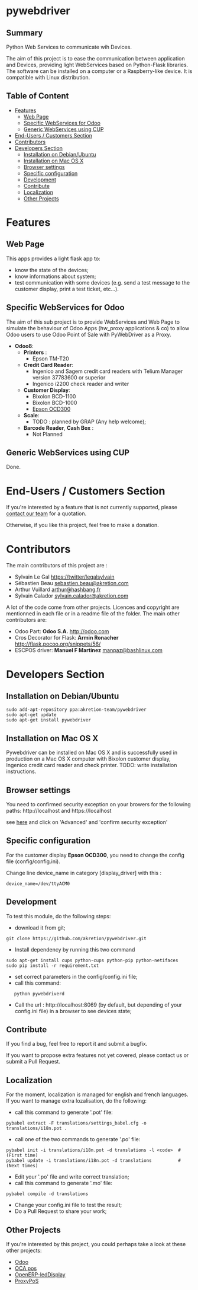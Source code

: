 pywebdriver
===========

Summary
-------
Python Web Services to communicate wih Devices.

The aim of this project is to ease the communication between application and Devices, providing light WebServices based on Python-Flask libraries. The software can be installed on a computer or a Raspberry-like device. It is compatible with Linux distribution.

Table of Content
----------------
* [Features](#features)
  * [Web Page](#feature-a)
  * [Specific WebServices for Odoo](#feature-b)
  * [Generic WebServices using CUP](#feature-c)
* [End-Users / Customers Section](#customers)
* [Contributors](#contributors) 
* [Developers Section](#developers)
  * [Installation on Debian/Ubuntu](#install-debian)
  * [Installation on Mac OS X](#install-osx)
  * [Browser settings](#browser-settings)
  * [Specific configuration](#specific-configuration)
  * [Development](#development)
  * [Contribute](#contribute)
  * [Localization](#localization)
  * [Other Projects](#other-projects)



# <a name="features"></a>Features

## <a name="feature-a"></a>Web Page
This apps provides a light flask app to:
* know the state of the devices;
* know informations about system;
* test communication with some devices (e.g. send a test message to the customer display, print a test ticket, etc...).

## <a name="feature-b"></a>Specific WebServices for Odoo
The aim of this sub project is to provide WebServices and Web Page to simulate the behaviour of Odoo Apps (hw_proxy applications & co) to allow Odoo users to use Odoo Point of Sale with PyWebDriver as a Proxy.
* **Odoo8**:
  * **Printers** :
    * Epson TM-T20
  * **Credit Card Reader**:
    * Ingenico and Sagem credit card readers with Telium Manager version 37783600 or superior
    * Ingenico i2200 check reader and writer
  * **Customer Display**:
    * Bixolon BCD-1100
    * Bixolon BCD-1000
    * [Epson OCD300](http://www.aures-support.fr/NEWSITE/ocd300/)
  * **Scale**:
    * TODO : planned by GRAP (Any help welcome);
  * **Barcode Reader**, **Cash Box** :
    * Not Planned

## <a name="feature-c"></a>Generic WebServices using CUP
Done.

# <a name="customers"></a>End-Users / Customers Section
If you're interested by a feature that is not currently supported, please [contact our team](http://www.akretion.com) for a quotation.

Otherwise, if you like this project, feel free to make a donation.

# <a name="contributors"></a>Contributors
The main contributors of this project are : 
* Sylvain Le Gal <https://twitter/legalsylvain>
* Sébastien Beau <sebastien.beau@akretion.com>
* Arthur Vuillard <arthur@hashbang.fr>
* Sylvain Calador <sylvain.calador@akretion.com>

A lot of the code come from other projects. Licences and copyright are mentionned in each file or in a readme file of the folder. The main other contributors are:
* Odoo Part: **Odoo S.A.** <http://odoo.com>
* Cros Decorator for Flask: **Armin Ronacher** <http://flask.pocoo.org/snippets/56/>
* ESCPOS driver: **Manuel F Martinez** <manpaz@bashlinux.com>

# <a name="developers"></a>Developers Section

## <a name="install-debian"></a>Installation on Debian/Ubuntu
```
sudo add-apt-repository ppa:akretion-team/pywebdriver
sudo apt-get update
sudo apt-get install pywebdriver
```

## <a name="install-osx"></a>Installation on Mac OS X

Pywebdriver can be installed on Mac OS X and is successfully used in production on a Mac OS X computer with Bixolon customer display, Ingenico credit card reader and check printer. TODO: write installation instructions.


## <a name="browser-settings"></a>Browser settings

You need to confirmed security exception on your browers for the following paths: http://localhost and https://localhost

see <a href="https://support.mozilla.org/en-US/kb/what-does-your-connection-is-not-secure-mean">here</a> and click on 'Advanced' and 'confirm security exception'

## <a name="browser-settings"></a>Specific configuration

For the customer display **Epson OCD300**, you need to change the config file (config/config.ini).

Change line device_name in category [display_driver] with this :
```
device_name=/dev/ttyACM0
```

## <a name="development"></a>Development

To test this module, do the following steps:
* download it from git;
```
git clone https://github.com/akretion/pywebdriver.git
```
* Install dependency by running this two command
```
sudo apt-get install cups python-cups python-pip python-netifaces
sudo pip install -r requirement.txt
```
* set correct parameters in the config/config.ini file;
* call this command:
```
   python pywebdriverd
```
* Call the url : http://localhost:8069 (by default, but depending of your config.ini file) in a browser to see devices state;

## <a name="contribute"></a>Contribute

If you find a bug, feel free to report it and submit a bugfix. 

If you want to propose extra features not yet covered, please contact us or submit a Pull Request.

## <a name="localization"></a>Localization

For the moment, localization is managed for english and french languages. If you want to manage extra lozalisation, do the following:
* call this command to generate '.pot' file:
```
pybabel extract -F translations/settings_babel.cfg -o translations/i18n.pot .
```
* call one of the two commands to generate '.po' file:
```
pybabel init -i translations/i18n.pot -d translations -l <code>  # (First time)
pybabel update -i translations/i18n.pot -d translations          # (Next times)
```
* Edit your '.po' file and write correct translation;
* call this command to generate '.mo' file:

```
pybabel compile -d translations
```
* Change your config.ini file to test the result;
* Do a Pull Request to share your work;

## <a name="other-projects"></a>Other Projects
If you're interested by this project, you could perhaps take a look at these other projects:
* [Odoo](https://github.com/odoo/odoo)
* [OCA pos](https://github.com/OCA/pos)
* [OpenERP-ledDisplay](https://github.com/guerrerocarlos/OpenERP-ledDisplay)
* [ProxyPoS](https://github.com/Fedrojesa/ProxyPoS/)

